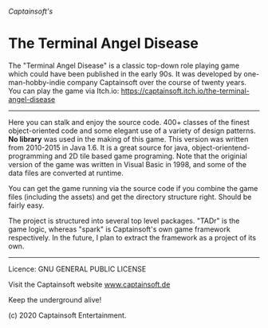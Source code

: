 ###### Captainsoft's
# The Terminal Angel Disease


The "Terminal Angel Disease" is a classic top-down role 
playing game which could have been published in the early 90s. 
It was developed by one-man-hobby-indie company Captainsoft over the 
course of twenty years.  
You can play the game via Itch.io: https://captainsoft.itch.io/the-terminal-angel-disease

---
Here you can stalk and enjoy the source code. 400+ classes of the finest object-oriented code
and some elegant use of a variety of design patterns. 
**No library** was used in the making of this game. This version was written 
from 2010-2015 in Java 1.6. It is a great source for java, object-orientend-programming
and 2D tile based game programing. Note that the originial version of the
game was written in Visual Basic in 1998, and some of the data files are 
converted at runtime.

You can get the game running via the source code if you combine the 
game files (including the assets) and get the directory structure right. 
Should be fairly easy.

The project is structured into several top level packages. "TADr" is the game 
logic, whereas "spark" is Captainsoft's own game framework respectively. In the 
future, I plan to extract the framework as a project of its own.

---
Licence: GNU GENERAL PUBLIC LICENSE


Visit the Captainsoft website
www.captainsoft.de

Keep the underground alive!

(c) 2020 Captainsoft Entertainment.
